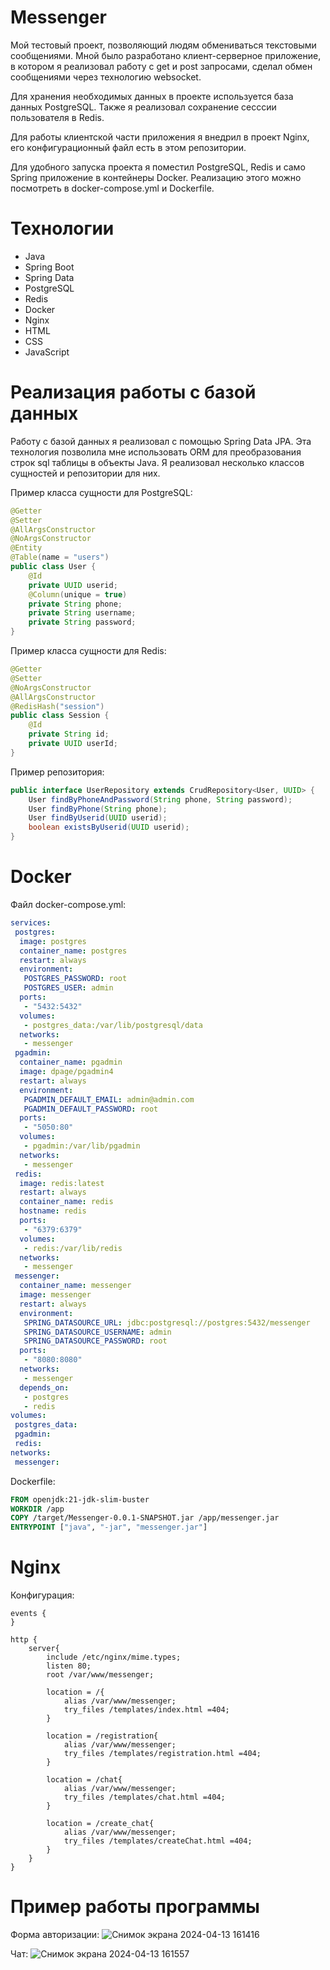 # Messenger

Мой тестовый проект, позволяющий людям обмениваться текстовыми сообщениями. Мной было разработано клиент-серверное приложение, в котором я реализовал работу с get и post запросами, сделал обмен сообщениями через технологию websocket.

Для хранения необходимых данных в проекте используется база данных PostgreSQL. Также я реализовал сохранение сесссии пользователя в Redis.

Для работы клиентской части приложения я внедрил в проект Nginx, его конфигурационный файл есть в этом репозитории.

Для удобного запуска проекта я поместил PostgreSQL, Redis и само Spring приложение в контейнеры Docker. Реализацию этого можно посмотреть в docker-compose.yml и Dockerfile.

# Технологии
- Java
- Spring Boot
- Spring Data
- PostgreSQL
- Redis
- Docker
- Nginx
- HTML
- CSS
- JavaScript

# Реализация работы с базой данных

Работу с базой данных я реализовал с помощью Spring Data JPA. Эта технология позволила мне использовать ORM для преобразования строк sql таблицы в объекты Java. Я реализовал несколько классов сущностей
и репозитории для них.

Пример класса сущности для PostgreSQL:
```java
@Getter
@Setter
@AllArgsConstructor
@NoArgsConstructor
@Entity
@Table(name = "users")
public class User {
    @Id
    private UUID userid;
    @Column(unique = true)
    private String phone;
    private String username;
    private String password;
}
```

Пример класса сущности для Redis:
```java
@Getter
@Setter
@NoArgsConstructor
@AllArgsConstructor
@RedisHash("session")
public class Session {
    @Id
    private String id;
    private UUID userId;
}
```

Пример репозитория:

```java
public interface UserRepository extends CrudRepository<User, UUID> {
    User findByPhoneAndPassword(String phone, String password);
    User findByPhone(String phone);
    User findByUserid(UUID userid);
    boolean existsByUserid(UUID userid);
}
```

# Docker

Файл docker-compose.yml:
```yml
services:
 postgres:
  image: postgres
  container_name: postgres
  restart: always
  environment:
   POSTGRES_PASSWORD: root
   POSTGRES_USER: admin
  ports:
   - "5432:5432"
  volumes:
   - postgres_data:/var/lib/postgresql/data
  networks:
   - messenger
 pgadmin:
  container_name: pgadmin
  image: dpage/pgadmin4
  restart: always
  environment:
   PGADMIN_DEFAULT_EMAIL: admin@admin.com
   PGADMIN_DEFAULT_PASSWORD: root
  ports:
   - "5050:80"
  volumes:
   - pgadmin:/var/lib/pgadmin
  networks:
   - messenger
 redis:
  image: redis:latest
  restart: always
  container_name: redis
  hostname: redis
  ports:
   - "6379:6379"
  volumes:
   - redis:/var/lib/redis
  networks:
   - messenger
 messenger:
  container_name: messenger
  image: messenger
  restart: always
  environment:
   SPRING_DATASOURCE_URL: jdbc:postgresql://postgres:5432/messenger
   SPRING_DATASOURCE_USERNAME: admin
   SPRING_DATASOURCE_PASSWORD: root
  ports:
   - "8080:8080"
  networks:
   - messenger
  depends_on:
   - postgres
   - redis
volumes:
 postgres_data:
 pgadmin:
 redis:
networks:
 messenger:
```

Dockerfile:
```dockerfile
FROM openjdk:21-jdk-slim-buster
WORKDIR /app
COPY /target/Messenger-0.0.1-SNAPSHOT.jar /app/messenger.jar
ENTRYPOINT ["java", "-jar", "messenger.jar"]
```

# Nginx

Конфигурация:
```nginx
events {
}

http {
	server{
		include /etc/nginx/mime.types;
		listen 80;
		root /var/www/messenger;

		location = /{
			alias /var/www/messenger;
			try_files /templates/index.html =404;
		}

		location = /registration{
			alias /var/www/messenger;
			try_files /templates/registration.html =404;
		}

		location = /chat{
			alias /var/www/messenger;
			try_files /templates/chat.html =404;
		}

		location = /create_chat{
			alias /var/www/messenger;
			try_files /templates/createChat.html =404;
		}
	}
}
```

# Пример работы программы

Форма авторизации:
![Снимок экрана 2024-04-13 161416](https://github.com/ArtyomKrasyuk/Messenger/assets/160497649/cd072990-e075-4cf0-99da-0038e708e826)

Чат:
![Снимок экрана 2024-04-13 161557](https://github.com/ArtyomKrasyuk/Messenger/assets/160497649/eb1c9f3f-42c2-43e4-86ea-b2e47c6d1cbe)




